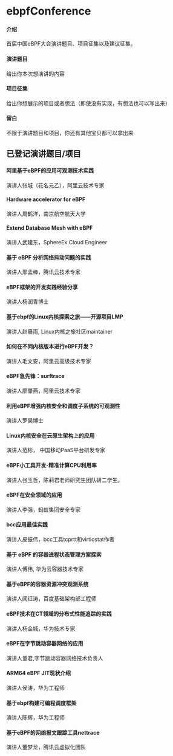 # ebpfConference

#### 介绍
首届中国eBPF大会演讲题目、项目征集以及建议征集。

#### 演讲题目
给出你本次想演讲的内容


#### 项目征集
给出你想展示的项目或者想法（即使没有实现，有想法也可以写出来）

#### 留白

不限于演讲题目和项目，你还有其他宝贝都可以拿出来




## 已登记演讲题目/项目

#### 阿里基于eBPF的应用可观测技术实践
演讲人张城（花名元乙），阿里云技术专家


#### Hardware accelerator for eBPF 
演讲人周鹤洋，南京航空航天大学


####  Extend Database Mesh with eBPF 
演讲人武建东，SphereEx Cloud Engineer


####  基于 eBPF 分析网络抖动问题的实践
演讲人邢孟棒，腾讯云技术专家 


####  eBPF框架的开发实践经验分享
演讲人杨润青博士

#### 基于ebpf的Linux内核探索之旅——开源项目LMP
演讲人赵晨雨, Linux内核之旅社区maintainer


####  如何在不同内核版本进行eBPF开发？
演讲人毛文安，阿里云高级技术专家


####  eBPF急先锋：surftrace
演讲人廖肇燕，阿里云技术专家


####  利用eBPF增强内核安全和调度子系统的可观测性
演讲人罗昊博士


####  Linux内核安全在云原生架构上的应用
演讲人范彬， 中国移动PaaS平台研发专家

####  eBPF小工具开发-精准计算CPU利用率 
演讲人张玉哲，陈莉君老师研究生团队研二学生。




#### eBPF在安全领域的应用
演讲人李强，蚂蚁集团安全专家

#### bcc应用最佳实践
演讲人皮振伟，bcc工具tcprtt和virtiostat作者


#### 基于 eBPF 的容器进程状态管理方案探索
演讲人傅伟, 华为云容器技术专家


#### 基于eBPF的容器资源冲突观测系统
演讲人闻征涛，百度基础架构部工程师



####  eBPF技术在CT领域的分布式性能追踪的实践
演讲人杨金城，华为技术专家 


####  eBPF在字节跳动容器网络的应用
演讲人董君,字节跳动容器网络技术负责人



####   ARM64 eBPF JIT现状介绍
演讲人侯涛，华为工程师 



#### 基于ebpf构建可编程调度框架  
演讲人陈辉，华为工程师



#### 基于eBPF的网络报文跟踪工具nettrace
演讲人董梦龙，腾讯云虚拟化团队

